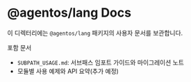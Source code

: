 # @agentos/lang Docs

이 디렉터리에는 `@agentos/lang` 패키지의 사용자 문서를 보관합니다.

포함 문서

- `SUBPATH_USAGE.md`: 서브패스 임포트 가이드와 마이그레이션 노트
- 모듈별 사용 예제와 API 요약(추가 예정)
